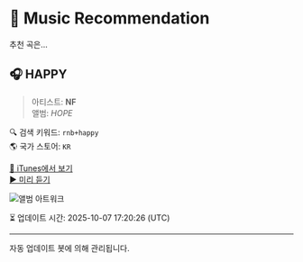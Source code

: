 
# 🎵 Music Recommendation

추천 곡은...

## 🎧 HAPPY  
> 아티스트: **NF**  
> 앨범: _HOPE_  

🔍 검색 키워드: `rnb+happy`  
🌎 국가 스토어: `KR`

[🔗 iTunes에서 보기](https://music.apple.com/kr/album/happy/1670412644?i=1670413058&uo=4)  
[▶️ 미리 듣기](https://audio-ssl.itunes.apple.com/itunes-assets/AudioPreview126/v4/9e/7d/f2/9e7df27c-e165-3603-12bc-855574ae07b0/mzaf_15244753975086973735.plus.aac.p.m4a)

![앨범 아트워크](https://is1-ssl.mzstatic.com/image/thumb/Music116/v4/5a/6d/1a/5a6d1a4e-ac13-c7e8-1eba-e80a35651622/23UMGIM07672.rgb.jpg/100x100bb.jpg)

⏳ 업데이트 시간: 2025-10-07 17:20:26 (UTC)

---
자동 업데이트 봇에 의해 관리됩니다.
